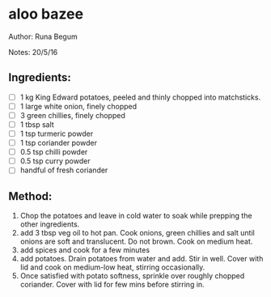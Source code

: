 # aloo bazee

Author: Runa Begum

Notes: 20/5/16

## Ingredients:
- [ ] 1 kg King Edward potatoes, peeled and thinly chopped into matchsticks.
- [ ] 1 large white onion, finely chopped
- [ ] 3 green chillies, finely chopped
- [ ] 1 tbsp salt
- [ ] 1 tsp turmeric powder
- [ ] 1 tsp coriander powder
- [ ] 0.5 tsp chilli powder
- [ ] 0.5 tsp curry powder
- [ ] handful of fresh coriander

## Method:
1. Chop the potatoes and leave in cold water to soak while prepping the other ingredients.
2. add 3 tbsp veg oil to hot pan. Cook onions, green chillies and salt until onions are soft and translucent. Do not brown. Cook on medium heat.
3. add spices and cook for a few minutes
4. add potatoes. Drain potatoes from water and add. Stir in well. Cover with lid and cook on medium-low heat, stirring occasionally.
5. Once satisfied with potato softness, sprinkle over roughly chopped coriander. Cover with lid for few mins before stirring in.
